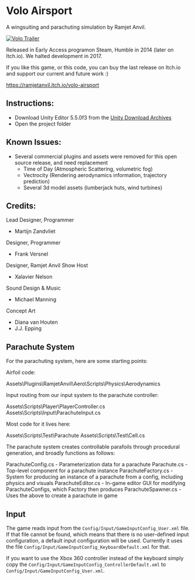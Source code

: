 # Volo Airsport

A wingsuiting and parachuting simulation by Ramjet Anvil.

[![Volo Trailer](https://i.imgur.com/CI9w4XF.png)](https://www.youtube.com/watch?v=y2NQVOPU1nU)

Released in Early Access programon Steam, Humble in 2014 (later on Itch.io). We halted development in 2017.

If you like this game, or this code, you can buy the last release on Itch.io and support our current and future work :)

https://ramjetanvil.itch.io/volo-airsport

## Instructions:

- Download Unity Editor 5.5.0f3 from the [Unity Download Archives](https://unity3d.com/get-unity/download/archive)
- Open the project folder

## Known Issues:

- Several commercial plugins and assets were removed for this open source release, and need replacement
  - Time of Day (Atmospheric Scattering, volumetric fog)
  - Vectrocity (Rendering aerodynamics information, trajectory prediction)
  - Several 3d model assets (lumberjack huts, wind turbines)
  
## Credits:

Lead Designer, Programmer
- Martijn Zandvliet

Designer, Programmer
- Frank Versnel

Designer, Ramjet Anvil Show Host
- Xalavier Nelson

Sound Design & Music
- Michael Manning

Concept Art
- Diana van Houten
- J.J. Epping

## Parachute System

For the parachuting system, here are some starting points:

Airfoil code:

Assets\Plugins\RamjetAnvil\Aero\Scripts\Physics\Aerodynamics

Input routing from our input system to the parachute controller:

Assets\Scripts\Player\PlayerController.cs
Assets\Scripts\Input\ParachuteInput.cs

Most code for it lives here:

Assets\Scripts\Test\Parachute
Assets\Scripts\Test\Cell.cs

The parachute system creates controllable parafoils through procedural generation, and broadly functions as follows:

ParachuteConfig.cs - Parameterization data for a parachute
Parachute.cs - Top-level component for a parachute instance
ParachuteFactory.cs - System for producing an instance of a parachute from a config, including physics and visuals
ParachuteEditor.cs - In-game editor GUI for modifying ParachuteConfigs, which Factory then produces
ParachuteSpawner.cs - Uses the above to create a parachute in game

## Input
The game reads input from the `Config/Input/GameInputConfig_User.xml` file. If that file cannot be found, which means that there is no user-defined input configuration, a default input configuration will be used. Currently it uses the file `Config/Input/GameInputConfig_KeyboardDefault.xml` for that.

If you want to use the Xbox 360 controller instead of the keyboard simply copy the `Config/Input/GameInputConfig_ControllerDefault.xml` to `Config/Input/GameInputConfig_User.xml`.
